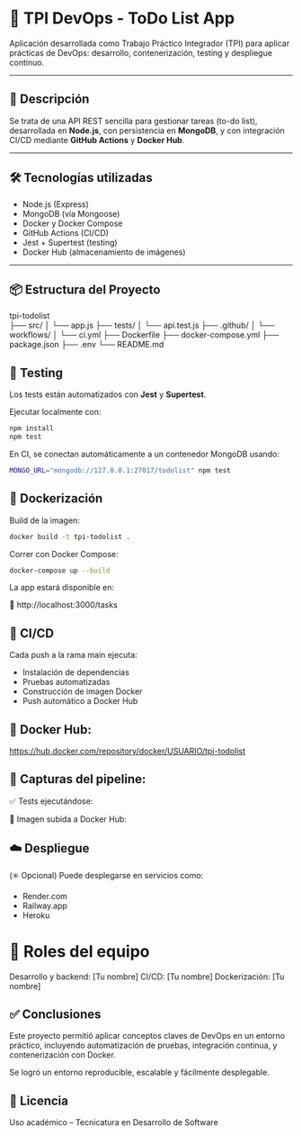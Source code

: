 # 📝 TPI DevOps - ToDo List App

Aplicación desarrollada como Trabajo Práctico Integrador (TPI) para aplicar prácticas de DevOps: desarrollo, contenerización, testing y despliegue continuo.

---

## 🚀 Descripción

Se trata de una API REST sencilla para gestionar tareas (to-do list), desarrollada en **Node.js**, con persistencia en **MongoDB**, y con integración CI/CD mediante **GitHub Actions** y **Docker Hub**.

---

## 🛠️ Tecnologías utilizadas

- Node.js (Express)
- MongoDB (vía Mongoose)
- Docker y Docker Compose
- GitHub Actions (CI/CD)
- Jest + Supertest (testing)
- Docker Hub (almacenamiento de imágenes)

---

## 📦 Estructura del Proyecto

tpi-todolist<br>
├── src/
│ └── app.js
├── tests/
│ └── api.test.js
├── .github/
│ └── workflows/
│ └── ci.yml
├── Dockerfile
├── docker-compose.yml
├── package.json
├── .env
└── README.md

## 🧪 Testing

Los tests están automatizados con **Jest** y **Supertest**.

Ejecutar localmente con:

```bash
npm install
npm test
```

En CI, se conectan automáticamente a un contenedor MongoDB usando:

```bash
MONGO_URL="mongodb://127.0.0.1:27017/todolist" npm test
```

## 🐳 Dockerización

Build de la imagen:

```bash
docker build -t tpi-todolist .
```

Correr con Docker Compose:

```bash
docker-compose up --build
```

La app estará disponible en:

📍 http://localhost:3000/tasks

## 🔁 CI/CD

Cada push a la rama main ejecuta:

- Instalación de dependencias
- Pruebas automatizadas
- Construcción de imagen Docker
- Push automático a Docker Hub

## 🔗 Docker Hub:

https://hub.docker.com/repository/docker/USUARIO/tpi-todolist

## 📸 Capturas del pipeline:

✅ Tests ejecutándose:

🐳 Imagen subida a Docker Hub:

## ☁️ Despliegue

(✳️ Opcional) Puede desplegarse en servicios como:

- Render.com
- Railway.app
- Heroku

# 👥 Roles del equipo

Desarrollo y backend: [Tu nombre]
CI/CD: [Tu nombre]
Dockerización: [Tu nombre]

## ✅ Conclusiones

Este proyecto permitió aplicar conceptos claves de DevOps en un entorno práctico, incluyendo automatización de pruebas, integración continua, y contenerización con Docker.

Se logró un entorno reproducible, escalable y fácilmente desplegable.

## 📄 Licencia
Uso académico – Tecnicatura en Desarrollo de Software